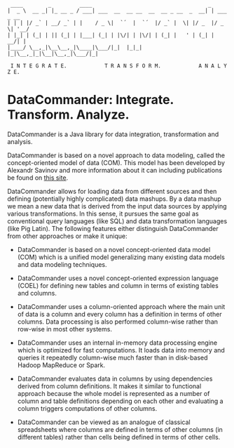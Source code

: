 
     ____        _         ____                                     _
    |  _ \  __ _| |_ __ _ / ___| ___  __  __ __  __  __ _ __  _  __| | ___  _ __ 
    | | | |/ _` | __/ _` | |    / _ \|  `´  |  `´  |/ _` |  \| |/ _  |/ _ \| '__/
    | |_| | (_| | || (_| | |___| (_| | |\/| | |\/| | (_| |   ' | (_| |  __/| |
    |____/ \__,_|\__\__,_|\____|\___/|_|  |_|_|  |_|\__,_|_|\__|\__,_|\___/|_|

	 I N T E G R A T E.            T R A N S F O R M.            A N A L Y Z E.

# DataCommander: Integrate. Transform. Analyze. 

DataCommander is a Java library for data integration, transformation and analysis. 

DataCommander is based on a novel approach to data modeling, called the concept-oriented model of data (COM). This model has been developed by Alexandr Savinov and more information about it can including publications be found on [this site](http://conceptoriented.org). 

DataCommander allows for loading data from different sources and then defining (potentially highly complicated) data mashups. By a data mashup we mean a new data that is derived from the input data sources by applying various transformations. In this sense, it pursues the same goal as conventional query languages (like SQL) and data transformation languages (like Pig Latin). The following features either distinguish DataCommander from other approaches or make it unique: 

* DataCommander is based on a novel concept-oriented data model (COM) which is a unified model generalizing many existing data models and data modeling techniques. 

* DataCommander uses a novel concept-oriented expression language (COEL) for defining new tables and column in terms of existing tables and columns. 

* DataCommander uses a column-oriented approach where the main unit of data is a column and every column has a definition in terms of other columns. 
Data processing is also performed column-wise rather than row-wise in most other systems. 

* DataCommander uses an internal in-memory data processing engine which is optimized for fast computations. 
It loads data into memory and queries it repeatedly column-wise much faster than in disk-based Hadoop MapReduce or Spark.  

* DataCommander evaluates data in columns by using dependencies derived from column definitions. It makes it similar to functional approach because the whole model is represented as a number of column and table definitions depending on each other and evaluating a column triggers computations of other columns. 

* DataCommander can be viewed as an analogue of classical spreadsheets where columns are defined in terms of other columns (in different tables) rather than cells being defined in terms of other cells. 
